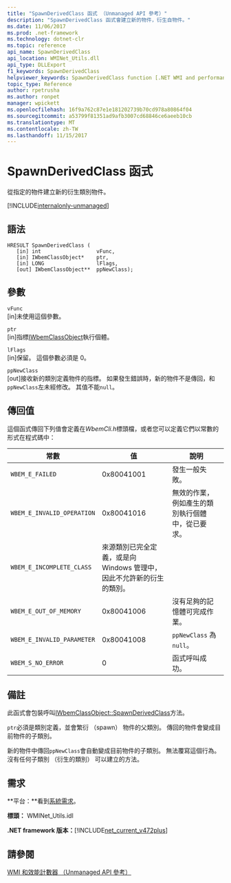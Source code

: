 ```yaml
---
title: "SpawnDerivedClass 函式 （Unmanaged API 參考）"
description: "SpawnDerivedClass 函式會建立新的物件，衍生自物件。"
ms.date: 11/06/2017
ms.prod: .net-framework
ms.technology: dotnet-clr
ms.topic: reference
api_name: SpawnDerivedClass
api_location: WMINet_Utils.dll
api_type: DLLExport
f1_keywords: SpawnDerivedClass
helpviewer_keywords: SpawnDerivedClass function [.NET WMI and performance counters]
topic_type: Reference
author: rpetrusha
ms.author: ronpet
manager: wpickett
ms.openlocfilehash: 16f9a762c87e1e181202739b70cd978a80864f04
ms.sourcegitcommit: a53799f81351ad9afb3007cd68846ce6aeeb10cb
ms.translationtype: MT
ms.contentlocale: zh-TW
ms.lasthandoff: 11/15/2017
---
```

# <a name="spawnderivedclass-function"></a>SpawnDerivedClass 函式
從指定的物件建立新的衍生類別物件。    
  
[!INCLUDE[internalonly-unmanaged](../../../../includes/internalonly-unmanaged.md)]
  
## <a name="syntax"></a>語法  
  
```  
HRESULT SpawnDerivedClass (
   [in] int                  vFunc, 
   [in] IWbemClassObject*    ptr, 
   [in] LONG                 lFlags,
   [out] IWbemClassObject**  ppNewClass); 
```  

## <a name="parameters"></a>參數

`vFunc`  
[in]未使用這個參數。

`ptr`  
[in]指標[IWbemClassObject](https://msdn.microsoft.com/library/aa391433%28v=vs.85%29.aspx)執行個體。

`lFlags`  
[in]保留。 這個參數必須是 0。

`ppNewClass`  
[out]接收新的類別定義物件的指標。 如果發生錯誤時，新的物件不是傳回，和`ppNewClass`左未經修改。 其值不能`null`。

## <a name="return-value"></a>傳回值

這個函式傳回下列值會定義在*WbemCli.h*標頭檔，或者您可以定義它們以常數的形式在程式碼中：

|常數  |值  |說明  |
|---------|---------|---------|
| `WBEM_E_FAILED` | 0x80041001 | 發生一般失敗。 |
| `WBEM_E_INVALID_OPERATION` | 0x80041016 | 無效的作業，例如產生的類別執行個體中，從已要求。 |
| `WBEM_E_INCOMPLETE_CLASS` | 來源類別已完全定義，或是向 Windows 管理中，因此不允許新的衍生的類別。 |
| `WBEM_E_OUT_OF_MEMORY` | 0x80041006 | 沒有足夠的記憶體可完成作業。 |
| `WBEM_E_INVALID_PARAMETER` | 0x80041008 | `ppNewClass` 為 `null`。 |
| `WBEM_S_NO_ERROR` | 0 | 函式呼叫成功。  |
  
## <a name="remarks"></a>備註

此函式會包裝呼叫[IWbemClassObject::SpawnDerivedClass](https://msdn.microsoft.com/library/aa391436(v=vs.85).aspx)方法。

`ptr`必須是類別定義，並會繁衍 （spawn） 物件的父類別。 傳回的物件會變成目前物件的子類別。

新的物件中傳回`ppNewClass`會自動變成目前物件的子類別。 無法覆寫這個行為。 沒有任何子類別 （衍生的類別） 可以建立的方法。

## <a name="requirements"></a>需求  
 **平台：**看到[系統需求](../../../../docs/framework/get-started/system-requirements.md)。  
  
 **標頭：** WMINet_Utils.idl  
  
 **.NET framework 版本：**[!INCLUDE[net_current_v472plus](../../../../includes/net-current-v472plus.md)]  
  
## <a name="see-also"></a>請參閱  
[WMI 和效能計數器 （Unmanaged API 參考）](index.md)

